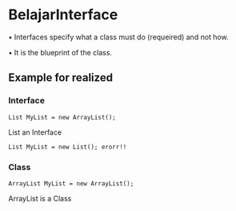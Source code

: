 # BelajarInterface

•	Interfaces specify what a class must do (requeired) and not how.

•	It is the blueprint of the class.

## Example for realized

### Interface
```
List MyList = new ArrayList();
```
List an Interface

```
List MyList = new List(); erorr!!
```


### Class
```
ArrayList MyList = new ArrayList();
```
ArrayList is a Class
